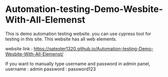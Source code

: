 # Automation-testing-Demo-Wesbite-With-All-Elemenst
This is demo automation testing website. you can use cypress tool for testing in this site. This website has all web elements.

website link : https://qatester1320.github.io/Automation-testing-Demo-Wesbite-With-All-Elemenst/

If you want to manually type username and password in admin panel,
  username : admin
  password : password123
